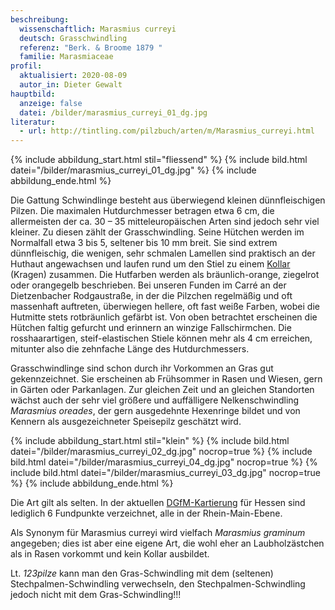 ```yaml
---
beschreibung:
  wissenschaftlich: Marasmius curreyi
  deutsch: Grasschwindling
  referenz: "Berk. & Broome 1879 "
  familie: Marasmiaceae
profil:
  aktualisiert: 2020-08-09
  autor_in: Dieter Gewalt
hauptbild:
  anzeige: false
  datei: /bilder/marasmius_curreyi_01_dg.jpg
literatur:
  - url: http://tintling.com/pilzbuch/arten/m/Marasmius_curreyi.html
---
```

{% include abbildung_start.html stil="fliessend" %}
{% include bild.html datei="/bilder/marasmius_curreyi_01_dg.jpg" %}
{% include abbildung_ende.html %}

Die Gattung Schwindlinge besteht aus überwiegend kleinen dünnfleischigen Pilzen. Die maximalen Hutdurchmesser betragen etwa 6 cm, die allermeisten der ca. 30 – 35 mitteleuropäischen Arten sind jedoch sehr viel kleiner. Zu diesen zählt der Grasschwindling. Seine Hütchen werden im Normalfall etwa 3 bis 5, seltener bis 10 mm breit. Sie sind extrem dünnfleischig, die wenigen, sehr schmalen Lamellen sind praktisch an der Huthaut angewachsen und laufen rund um den Stiel zu einem [Kollar](Kollar "Glossar") (Kragen) zusammen. Die Hutfarben werden als bräunlich-orange, ziegelrot oder orangegelb beschrieben. Bei unseren Funden im Carré an der Dietzenbacher Rodgaustraße, in der die Pilzchen regelmäßig und oft massenhaft auftreten, überwiegen hellere, oft fast weiße Farben, wobei die Hutmitte stets rotbräunlich gefärbt ist. Von oben betrachtet erscheinen die Hütchen faltig gefurcht und erinnern an winzige Fallschirmchen. Die rosshaarartigen, steif-elastischen Stiele können mehr als 4 cm erreichen, mitunter also die zehnfache Länge des Hutdurchmessers.

Grasschwindlinge sind schon durch ihr Vorkommen an Gras gut gekennzeichnet. Sie erscheinen ab Frühsommer in Rasen und Wiesen, gern in Gärten oder Parkanlagen. Zur gleichen Zeit und an gleichen Standorten wächst auch der sehr viel größere und auffälligere Nelkenschwindling *Marasmius oreades*, der gern ausgedehnte Hexenringe bildet und von Kennern als ausgezeichneter Speisepilz geschätzt wird.

{% include abbildung_start.html stil="klein" %}
{% include bild.html datei="/bilder/marasmius_curreyi_02_dg.jpg" nocrop=true %}
{% include bild.html datei="/bilder/marasmius_curreyi_04_dg.jpg" nocrop=true %}
{% include bild.html datei="/bilder/marasmius_curreyi_03_dg.jpg" nocrop=true %}
{% include abbildung_ende.html %}

Die Art gilt als selten. In der aktuellen [DGfM-Kartierung](http://hessen.pilze-deutschland.de/organismen/marasmius-curreyi-berk-broome-1879) für Hessen sind lediglich 6 Fundpunkte verzeichnet, alle in der Rhein-Main-Ebene.

Als Synonym für Marasmius curreyi wird vielfach *Marasmius graminum* angegeben; dies ist aber eine eigene Art, die wohl eher an Laubholzästchen als in Rasen vorkommt und kein Kollar ausbildet.

Lt. *123pilze* kann man den Gras-Schwindling mit dem (seltenen) Stechpalmen-Schwindling verwechseln, den Stechpalmen-Schwindling jedoch nicht mit dem Gras-Schwindling!!!